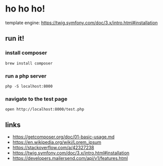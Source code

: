 # ho ho ho!

template engine: https://twig.symfony.com/doc/3.x/intro.html#installation

## run it!

### install composer

```shell
brew install composer
```

### run a php server

```shell
php -S localhost:8000
```

### navigate to the test page

```shell
open http://localhost:8000/test.php
```


## links
- https://getcomposer.org/doc/01-basic-usage.md
- https://en.wikipedia.org/wiki/Lorem_ipsum
- https://stackoverflow.com/a/42327238
- https://twig.symfony.com/doc/3.x/intro.html#installation
- https://developers.mailersend.com/api/v1/features.html